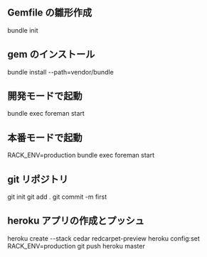 
## Gemfile の雛形作成
bundle init

## gem のインストール
bundle install --path=vendor/bundle

## 開発モードで起動
bundle exec foreman start

## 本番モードで起動
RACK_ENV=production bundle exec foreman start

## git リポジトリ
git init
git add .
git commit -m first

## heroku アプリの作成とプッシュ
heroku create --stack cedar redcarpet-preview
heroku config:set RACK_ENV=production
git push heroku master
